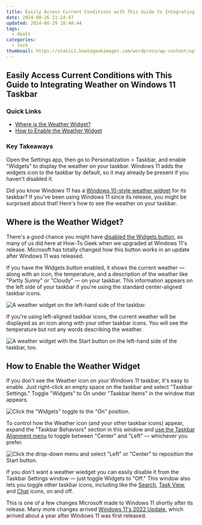 ```yaml
---
title: Easily Access Current Conditions with This Guide to Integrating Weather on Windows 11 Taskbar
date: 2024-08-26 21:24:47
updated: 2024-08-29 10:48:44
tags:
  - deals
categories:
  - tech
thumbnail: https://static1.howtogeekimages.com/wordpress/wp-content/uploads/2023/11/52881459526_2b57fcf1d3_o.jpg
---
```


## Easily Access Current Conditions with This Guide to Integrating Weather on Windows 11 Taskbar

### Quick Links

* [Where is the Weather Widget?](https://tiktok-videos.techidaily.com/updated-2024-approved-mastering-tiktoks-best-and-secret-emojis-guide/)
* [How to Enable the Weather Widget](https://mondly-stories.techidaily.com/milestones-in-a-decade-mondlybacks-button-innovations/)

### Key Takeaways

 Open the Settings app, then go to Personalization > Taskbar, and enable "Widgets" to display the weather on your taskbar. Windows 11 adds the widgets icon to the taskbar by default, so it may already be present if you haven't disabled it.

 Did you know Windows 11 has a [Windows 10-style weather widget](https://remote-screen-capture.techidaily.com/navigating-overwatch-audio-capture-settings/) for its taskbar? If you've been using Windows 11 since its release, you might be surprised about that! Here's how to see the weather on your taskbar.

##  Where is the Weather Widget? 

 There's a good chance you might have [disabled the Widgets button](https://extra-resources.techidaily.com/selective-slideshow-software-for-xrxsx-models/), as many of us did here at How-To Geek when we upgraded at Windows 11's release. Microsoft has totally changed how this button works in an update after Windows 11 was released.

 If you have the Widgets button enabled, it shows the current weather — along with an icon, the temperature, and a description of the weather like "Partly Sunny" or "Cloudy" — on your taskbar. This information appears on the left side of your taskbar if you're using the standard center-aligned taskbar icons.

![A weather widget on the left-hand side of the taskbar.](https://static1.howtogeekimages.com/wordpress/wp-content/uploads/2023/11/2-weather-widget-left.png) 

 If you're using left-aligned taskbar icons, the current weather will be displayed as an icon along with your other taskbar icons. You will see the temperature but not any words describing the weather.

![A weather widget with the Start button on the left-hand side of the taskbar, too.](https://static1.howtogeekimages.com/wordpress/wp-content/uploads/2023/11/1-weather-widget.png) 

##  How to Enable the Weather Widget

 If you don't see the Weather icon on your Windows 11 taskbar, it's easy to enable. Just right-click an empty space on the taskbar and select "Taskbar Settings." Toggle "Widgets" to On under "Taskbar Items" in the window that appears.

![Click the "Widgets" toggle to the "On" position.](https://static1.howtogeekimages.com/wordpress/wp-content/uploads/2023/11/widgets-enabled.png) 

 To control how the Weather icon (and your other taskbar icons) appear, expand the "Taskbar Behaviors" section in this window and [use the Taskbar Alignment menu](https://twitter-videos.techidaily.com/updated-in-2024-twitters-new-era-of-videography-aspect-ratios-mandatory/) to toggle between "Center" and "Left" — whichever you prefer.

![Click the drop-down menu and select "Left" or "Center" to reposition the Start button.](https://static1.howtogeekimages.com/wordpress/wp-content/uploads/2023/11/4-taskbar-behaviors.png) 

 If you don't want a weather wiedget you can easily disable it from the Taskbar Settings window — just toggle Widgets to "Off." This window also lets you toggle other taskbar icons, including like the [Search](https://tech-hub.techidaily.com/beyond-simplification-the-dangers-of-trusting-chatgpt-with-your-documents/), [Task View](https://screen-activity-recording.techidaily.com/new-maximizing-ipad-audio-record-best-tips/), and [Chat](https://buynow-marvelous.techidaily.com/in-depth-analysis-of-the-samsung-galaxy-tab-s5e-an-exceptional-android-experience/) icons, on and off.

 This is one of a few changes Microsoft made to Windows 11 shortly after its release. Many more changes arrived [Windows 11's 2022 Update](https://tech-renaissance.techidaily.com/watch-your-favorite-shows-on-hulu-with-this-simple-setup-for-lg-tvs/), which arrived about a year after Windows 11 was first released.

<ins class="adsbygoogle"
     style="display:block"
     data-ad-format="autorelaxed"
     data-ad-client="ca-pub-7571918770474297"
     data-ad-slot="1223367746"></ins>



<ins class="adsbygoogle"
     style="display:block"
     data-ad-client="ca-pub-7571918770474297"
     data-ad-slot="8358498916"
     data-ad-format="auto"
     data-full-width-responsive="true"></ins>
